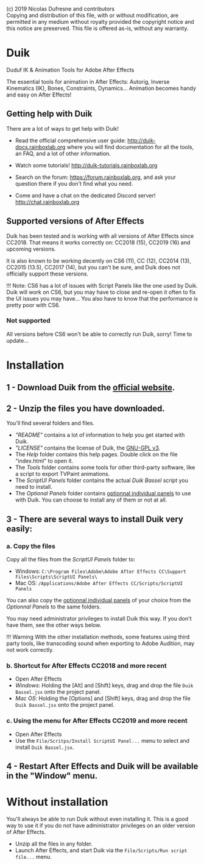 ﻿(c) 2019 Nicolas Dufresne and contributors  
Copying and distribution of this file, with or without modification,
are permitted in any medium without royalty provided the copyright
notice and this notice are preserved.  This file is offered as-is,
without any warranty.

# Duik

Duduf IK & Animation Tools for Adobe After Effects

The essential tools for animation in After Effects: Autorig, Inverse Kinematics (IK), Bones, Constraints, Dynamics… Animation becomes handy and easy on After Effects!

## Getting help with Duik

There are a lot of ways to get help with Duik!

- Read the official comprehensive user guide: http://duik-docs.rainboxlab.org where you will find documentation for all the tools, an FAQ, and a lot of other information.

- Watch some tutorials! http://duik-tutorials.rainboxlab.org

- Search on the forum: https://forum.rainboxlab.org, and ask your question there if you don't find what you need.

- Come and have a chat on the dedicated Discord server! http://chat.rainboxlab.org

## Supported versions of After Effects 

Duik has been tested and is working with all versions of After Effects since CC2018. That means it works correctly on:
CC2018 (15), CC2019 (16) and upcoming versions.

It is also known to be working decently on CS6 (11), CC (12), CC2014 (13), CC2015 (13.5), CC2017 (14), but you can't be sure, and Duik does not officially support these versions.

!!! Note: CS6 has a lot of issues with Script Panels like the one used by Duik. Duik will work on CS6, but you may have to close and re-open it often to fix the UI issues you may have... You also have to know that the performance is pretty poor with CS6.

### Not supported

All versions before CS6 won't be able to correctly run Duik, sorry! Time to update...

# Installation

## **1 - Download** Duik from the [official website](https://rainboxprod.coop/en/tools/duik/).


## **2 - Unzip** the files you have downloaded.

You'll find several folders and files.

- *"README"* contains a lot of information to help you get started with Duik.
- *"LICENSE"* contains the license of Duik, the [GNU-GPL v3](https://www.gnu.org/licenses/gpl-3.0.html).
- The *Help* folder contains this help pages. Double click on the file "index.html" to open it.
- The *Tools* folder contains some tools for other third-party software, like a script to export TVPaint animations.
- The *ScriptUI Panels* folder contains the actual *Duik Bassel* script you need to install.
- The *Optional Panels* folder contains [optionnal individual panels](first-look-at-duik.md#individual-panels) to use with Duik. You can choose to install any of them or not at all.


## **3 -** There are several ways to install Duik very easily:  

### a. Copy the files

Copy all the files from the *ScriptUI Panels* folder to:

- Windows: `C:\Program Files\Adobe\Adobe After Effects CC\Support Files\Scripts\ScriptUI Panels\`  
- Mac OS: `/Applications/Adobe After Effects CC/Scripts/ScriptUI Panels`

You can also copy the [optionnal individual panels](first-look-at-duik.md#individual-panels) of your choice from the *Optionnal Panels* to the same folders.

You may need administrator privileges to install Duik this way. If you don't have them, see the other ways below.

!!! Warning
    With the other installation methods, some features using third party tools, like transcoding sound when exporting to Adobe Audition, may not work correctly.

### b. Shortcut for After Effects CC2018 and more recent

- Open After Effects  
- *Windows*: Holding the [Alt] and [Shift] keys, drag and drop the file `Duik Bassel.jsx` onto the project panel.  
- *Mac OS*: Holding the [Options] and [Shift] keys, drag and drop the file `Duik Bassel.jsx` onto the project panel.  

### c. Using the menu for After Effects CC2019 and more recent

- Open After Effects  
- Use the `File/Scritps/Install ScriptUI Panel...` menu to select and install `Duik Bassel.jsx`.  

## **4 - Restart** After Effects and Duik will be available in the "Window" menu.

# Without installation 

You'll always be able to run Duik without even installing it. This is a good way to use it if you do not have administrator privileges on an older version of After Effects.

- Unzip all the files in any folder.  
- Launch After Effects, and start Duik via the `File/Scripts/Run script file...` menu.

